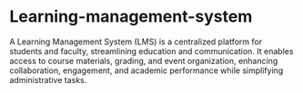 # Learning-management-system
A Learning Management System (LMS) is a centralized platform for students and faculty, streamlining education and communication. It enables access to course materials, grading, and event organization, enhancing collaboration, engagement, and academic performance while simplifying administrative tasks.
